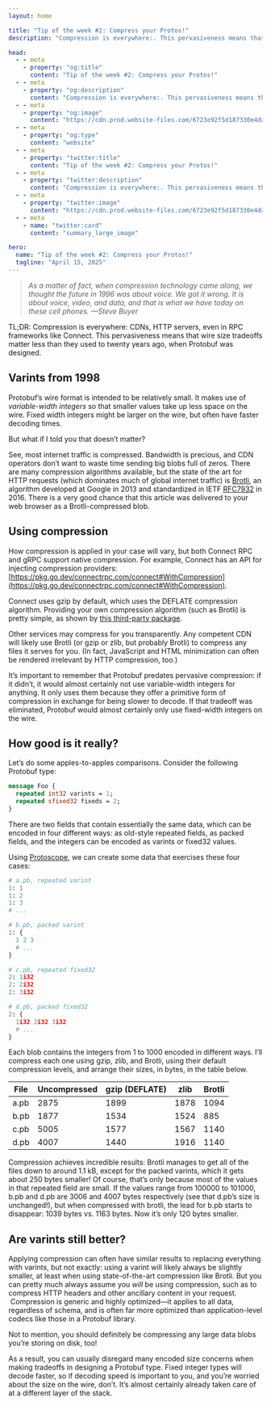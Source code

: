 ```yaml
---
layout: home

title: "Tip of the week #2: Compress your Protos!"
description: "Compression is everywhere:. This pervasiveness means that wire size tradeoffs matter less than they used to twenty years ago, when Protobuf was designed."

head:
  - - meta
    - property: "og:title"
      content: "Tip of the week #2: Compress your Protos!"
  - - meta
    - property: "og:description"
      content: "Compression is everywhere:. This pervasiveness means that wire size tradeoffs matter less than they used to twenty years ago, when Protobuf was designed."
  - - meta
    - property: "og:image"
      content: "https://cdn.prod.website-files.com/6723e92f5d187330e4da8144/67f82330bff5b5fbb0f1820f_totw2%20compress%20your%20protos.png"
  - - meta
    - property: "og:type"
      content: "website"
  - - meta
    - property: "twitter:title"
      content: "Tip of the week #2: Compress your Protos!"
  - - meta
    - property: "twitter:description"
      content: "Compression is everywhere:. This pervasiveness means that wire size tradeoffs matter less than they used to twenty years ago, when Protobuf was designed."
  - - meta
    - property: "twitter:image"
      content: "https://cdn.prod.website-files.com/6723e92f5d187330e4da8144/67f82330bff5b5fbb0f1820f_totw2%20compress%20your%20protos.png"
  - - meta
    - name: "twitter:card"
      content: "summary_large_image"

hero:
  name: "Tip of the week #2: Compress your Protos!"
  tagline: "April 15, 2025"
---
```


> _As a matter of fact, when compression technology came along, we thought the future in 1996 was about voice. We got it wrong. It is about voice, video, and data, and that is what we have today on these cell phones. —Steve Buyer_

TL;DR: Compression is everywhere: CDNs, HTTP servers, even in RPC frameworks like Connect. This pervasiveness means that wire size tradeoffs matter less than they used to twenty years ago, when Protobuf was designed.

## Varints from 1998

Protobuf’s wire format is intended to be relatively small. It makes use of _variable-width integers_ so that smaller values take up less space on the wire. Fixed width integers might be larger on the wire, but often have faster decoding times.

But what if I told you that doesn’t matter?

See, most internet traffic is compressed. Bandwidth is precious, and CDN operators don’t want to waste time sending big blobs full of zeros. There are many compression algorithms available, but the state of the art for HTTP requests (which dominates much of global internet traffic) is [Brotli](https://en.wikipedia.org/wiki/Brotli), an algorithm developed at Google in 2013 and standardized in IETF [RFC7932](https://datatracker.ietf.org/doc/html/rfc7932) in 2016. There is a very good chance that this article was delivered to your web browser as a Brotli-compressed blob.

## Using compression

How compression is applied in your case will vary, but both Connect RPC and gRPC support native compression. For example, Connect has an API for injecting compression providers: [https://pkg.go.dev/connectrpc.com/connect#WithCompression](https://pkg.go.dev/connectrpc.com/connect#WithCompression).

Connect uses gzip by default, which uses the DEFLATE compression algorithm. Providing your own compression algorithm (such as Brotli) is pretty simple, as shown by [this third-party package](https://github.com/mattrobenolt/connect-brotli/blob/921ee0236bcd2d66827590c6890bb850e56516ad/connect_brotli.go).

Other services may compress for you transparently. Any competent CDN will likely use Brotli (or gzip or zlib, but probably Brotli) to compress any files it serves for you. (In fact, JavaScript and HTML minimization can often be rendered irrelevant by HTTP compression, too.)

It’s important to remember that Protobuf predates pervasive compression: if it didn’t, it would almost certainly not use variable-width integers for anything. It only uses them because they offer a primitive form of compression in exchange for being slower to decode. If that tradeoff was eliminated, Protobuf would almost certainly only use fixed-width integers on the wire.

## How good is it really?

Let’s do some apples-to-apples comparisons. Consider the following Protobuf type:

```protobuf
message Foo {
  repeated int32 varints = 1;
  repeated sfixed32 fixeds = 2;
}
```

There are two fields that contain essentially the same data, which can be encoded in four different ways: as old-style repeated fields, as packed fields, and the integers can be encoded as varints or fixed32 values.

Using [Protoscope](https://github.com/protocolbuffers/protoscope), we can create some data that exercises these four cases:

```python
# a.pb, repeated varint
1: 1
1: 2
1: 3
# ...

# b.pb, packed varint
1: {
  1 2 3
  # ...
}

# c.pb, repeated fixed32
2: 1i32
2: 2i32
2: 3i32

# d.pb, packed fixed32
2: {
  1i32 2i32 3i32
  # ...
}
```

Each blob contains the integers from 1 to 1000 encoded in different ways. I’ll compress each one using gzip, zlib, and Brotli, using their default compression levels, and arrange their sizes, in bytes, in the table below.

| File | Uncompressed | gzip (DEFLATE) | zlib | Brotli |
| ---- | ------------ | -------------- | ---- | ------ |
| a.pb | 2875         | 1899           | 1878 | 1094   |
| b.pb | 1877         | 1534           | 1524 | 885    |
| c.pb | 5005         | 1577           | 1567 | 1140   |
| d.pb | 4007         | 1440           | 1916 | 1140   |

Compression achieves incredible results: Brotli manages to get all of the files down to around 1.1 kB, except for the packed varints, which it gets about 250 bytes smaller! Of course, that’s only because most of the values in that repeated field are small. If the values range from 100000 to 101000, b.pb and d.pb are 3006 and 4007 bytes respectively (see that d.pb’s size is unchanged!), but when compressed with brotli, the lead for b.pb starts to disappear: 1039 bytes vs. 1163 bytes. Now it’s only 120 bytes smaller.

## Are varints still better?

Applying compression can often have similar results to replacing everything with varints, but not exactly: using a varint will likely always be slightly smaller, at least when using state-of-the-art compression like Brotli. But you can pretty much always assume you _will_ be using compression, such as to compress HTTP headers and other ancillary content in your request.  Compression is generic and highly optimized—it applies to all data, regardless of schema, and is often far more optimized than application-level codecs like those in a Protobuf library.

Not to mention, you should definitely be compressing any large data blobs you’re storing on disk, too!

As a result, you can usually disregard many encoded size concerns when making tradeoffs in designing a Protobuf type. Fixed integer types will decode faster, so if decoding speed is important to you, and you’re worried about the size on the wire, don’t. It’s almost certainly already taken care of at a different layer of the stack.
